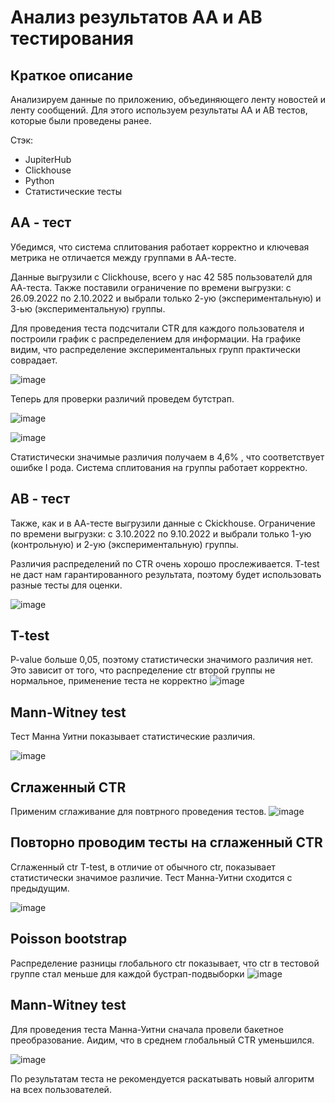 # Анализ результатов АА и АВ тестирования

## Краткое описание

Анализируем данные по приложению, объединяющего ленту новостей и ленту сообщений. Для этого используем результаты АА и АВ тестов, которые были проведены ранее.

Стэк:

- JupiterHub
- Clickhouse
- Python
- Статистические тесты

## АА - тест
Убедимся, что система сплитования работает корректно и ключевая метрика не отличается между группами в АА-тесте.

Данные выгрузили с Clickhouse, всего у нас 42 585 пользователй для АА-теста. Также поставили ограничение по времени выгрузки: с 26.09.2022 по 2.10.2022 и выбрали только 2-ую (экспериментальную) и 3-ью (экспериментальную) группы.

Для проведения теста подсчитали CTR для каждого пользователя и построили график с распределением для информации. На графике видим, что распределение экспериментальных групп практически соврадает.

![image](https://user-images.githubusercontent.com/100629361/206895677-7b6cfc46-f868-4afd-af04-186b8a86284f.png)

Теперь для проверки различий проведем бутстрап.

![image](https://user-images.githubusercontent.com/100629361/206895802-8659d53a-e5dc-4c97-a06c-4009c00cf857.png)

![image](https://user-images.githubusercontent.com/100629361/206895815-091dd806-6d8f-4227-9f0f-3b747f0e9211.png)

Статистически значимые различия получаем в 4,6% , что соответствует ошибке I рода. 
Система сплитования на группы работает корректно.

## АВ - тест

Также, как и в АА-тесте выгрузили данные с Ckickhouse. Ограничение по времени выгрузки: с 3.10.2022 по 9.10.2022 и выбрали только 1-ую (контрольную) и 2-ую (экспериментальную) группы.

Различия распределений по CTR очень хорошо прослеживается. T-test не даст нам гарантированного результата, поэтому будет использовать разные тесты для оценки.

![image](https://user-images.githubusercontent.com/100629361/206896119-ba713976-9dab-4059-805d-6feab1a84784.png)

## T-test

P-value  больше 0,05, поэтому статистически значимого различия нет. Это зависит от того, что распределение ctr второй группы не нормальное, применение теста не корректно
![image](https://user-images.githubusercontent.com/100629361/206896204-ea2e2d3b-8ed6-4000-92b3-f417674f8422.png)


## Mann-Witney test

Тест Манна Уитни показывает статистические различия.

![image](https://user-images.githubusercontent.com/100629361/206896251-df070a32-8944-4cd7-9ace-0ed3fda36434.png)

## Сглаженный CTR

Применим сглаживание для повтрного проведения тестов.
![image](https://user-images.githubusercontent.com/100629361/206896354-2a4b42f6-1951-4e60-bdee-bafd72fa5060.png)

## Повторно проводим тесты на сглаженный CTR

Сглаженный ctr T-test, в отличие от обычного ctr, показывает статистически значимое различие. Тест Манна-Уитни сходится с предыдущим.

![image](https://user-images.githubusercontent.com/100629361/206896427-e05650d1-8baf-44f8-9d0e-02847dba37c4.png)

## Poisson bootstrap

Распределение разницы глобального ctr показывает, что ctr в тестовой группе стал меньше для каждой бустрап-подвыборки
![image](https://user-images.githubusercontent.com/100629361/206896519-cd46c076-2514-4e2a-a993-882bf01abfc6.png)

## Mann-Witney test

Для проведения теста Манна-Уитни сначала провели бакетное преобразование. Аидим, что в среднем глобальный CTR уменьшился.

![image](https://user-images.githubusercontent.com/100629361/206896802-38fb13de-26a3-47e6-916b-d1f2bd5fda41.png)

По результатам теста не рекомендуется раскатывать новый алгоритм на всех пользователей.
